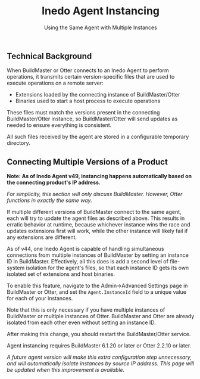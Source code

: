 ﻿---
title: Inedo Agent Instancing
subtitle: Using the Same Agent with Multiple Instances
sequence: 100
keywords: inedo, inedo agent

---


## Technical Background

When BuildMaster or Otter connects to an Inedo Agent to perform operations, it transmits certain version-specific files that are used to execute operations on a remote server:

 - Extensions loaded by the connecting instance of BuildMaster/Otter
 - Binaries used to start a host process to execute operations

These files must match the versions present in the connecting BuildMaster/Otter instance, so BuildMaster/Otter will send updates as needed to ensure everything is consistent.

All such files received by the agent are stored in a configurable temporary directory.

## Connecting Multiple Versions of a Product

__Note: As of Inedo Agent v49, instancing happens automatically based on the connecting product's IP address.__

_For simplicity, this section will only discuss BuildMaster. However, Otter functions in exactly the same way._

If multiple different versions of BuildMaster connect to the same agent, each will try to update the agent files as described above. This results in erratic behavior at runtime, because whichever instance wins the race and updates extensions first will work, while the other instance will likely fail if any extensions are different.

As of v44, one Inedo Agent is capable of handling simultaneous connections from multiple instances of BuildMaster by setting an instance ID in BuildMaster. Effectively, all this does is add a second level of file-system isolation for the agent's files, so that each instance ID gets its own isolated set of extensions and host binaries.

To enable this feature, navigate to the Admin->Advanced Settings page in BuildMaster or Otter, and set the `Agent.InstanceId` field to a unique value for each of your instances.

Note that this is only necessary if you have multiple instances of BuildMaster or multiple instances of Otter. BuildMaster and Otter are already isolated from each other even
without setting an instance ID.

After making this change, you should restart the BuildMaster/Otter service.

Agent instancing requires BuildMaster 6.1.20 or later or Otter 2.2.10 or later.

_A future agent version will make this extra configuration step unnecessary, and will automatically isolate instances by source IP address. This page will be updated when this improvement is available._
